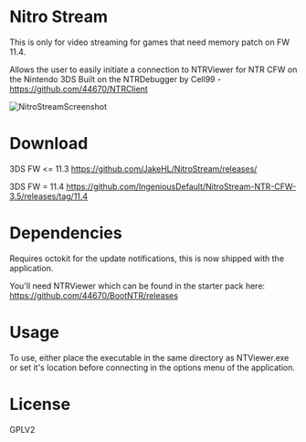 # Nitro Stream

This is only for video streaming for games that need memory patch on FW 11.4. 

Allows the user to easily initiate a connection to NTRViewer for NTR CFW on the Nintendo 3DS
Built on the NTRDebugger by Cell99 - https://github.com/44670/NTRClient

![NitroStreamScreenshot](https://i.imgur.com/1mRjP4E.jpg)

# Download
3DS FW <= 11.3 https://github.com/JakeHL/NitroStream/releases/

3DS FW = 11.4 https://github.com/IngeniousDefault/NitroStream-NTR-CFW-3.5/releases/tag/11.4

# Dependencies
Requires octokit for the update notifications, this is now shipped with the application.

You'll need NTRViewer which can be found in the starter pack here:
https://github.com/44670/BootNTR/releases

# Usage
To use, either place the executable in the same directory as NTViewer.exe or set it's location before connecting in the options menu of the application.

# License
GPLV2
